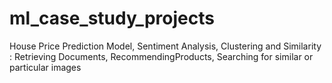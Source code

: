 # ml_case_study_projects
House Price Prediction Model, Sentiment Analysis, Clustering and Similarity : Retrieving Documents, RecommendingProducts, Searching for similar or particular images
